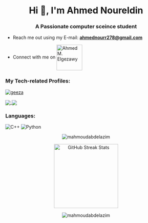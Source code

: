 <h1 align="center">Hi 👋, I'm Ahmed Noureldin</h1>
<h3 align="center">A Passionate computer sceince student</h3>

- Reach me out using my E-mail: **ahmednourr278@gmail.com**

- Connect with me on <a href="https://www.linkedin.com/in/ahmed-m-elgezawy-4a3608295/" target="blank"><img align="center" src="https://img.shields.io/badge/-Linkedin-0077B5?logo=Linkedin" width=80px alt="Ahmed M. Elgezawy"/></a>

### My Tech-related Profiles:

<a href="https://codeforces.com/profile/Geeza" target="blank"><img align="center" src="https://img.shields.io/badge/-Codeforces-black?logo=codeforces" alt="geeza"/></a>

<a href="https://leetcode.com/u/Geeza1/" target="blank"><img align="center" src="https://img.shields.io/badge/-LeetCode-black?logo=leetcode"/>
</a>
<a href="https://stackoverflow.com/users/29079152/ahmed-mohamed-noureldin" target="blank"><img align="center" src="https://img.shields.io/badge/-Stackoverflow-black?logo=stackoverflow"/>
</a>

### Languages:

![C++](https://img.shields.io/badge/-C++-black?logo=C)
![Python](https://img.shields.io/badge/-Python-black?logo=Python)

<div align="center">

<img src="https://github-readme-stats.vercel.app/api?username=mahmoudabdelazim&show_icons=true&locale=en&theme=dark" alt="mahmoudabdelazim" /><br>

<img src="https://github-readme-streak-stats.herokuapp.com/?user=mahmoudabdelazim&theme=dark&date_format=j%20M%5B%20Y%5D&currStreakLabel=6FDA44&fire=6FDA44&ring=6FDA44" alt="GitHub Streak Stats" height="200" /><br>
 
<img src="https://github-readme-stats.vercel.app/api/top-langs?username=mahmoudabdelazim&show_icons=true&locale=en&layout=compact&theme=dark" alt="mahmoudabdelazim" />

</div>
